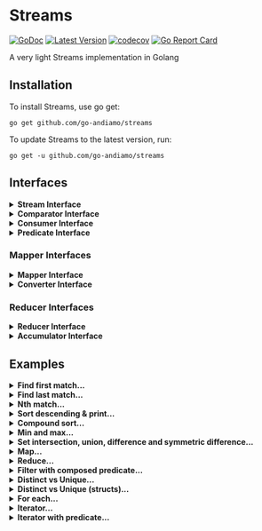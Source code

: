 # Streams
[![GoDoc](https://godoc.org/github.com/go-andiamo/streams?status.svg)](https://pkg.go.dev/github.com/go-andiamo/streams)
[![Latest Version](https://img.shields.io/github/v/tag/go-andiamo/streams.svg?sort=semver&style=flat&label=version&color=blue)](https://github.com/go-andiamo/streams/releases)
[![codecov](https://codecov.io/gh/go-andiamo/streams/branch/main/graph/badge.svg?token=igjnZdgh0e)](https://codecov.io/gh/go-andiamo/streams)
[![Go Report Card](https://goreportcard.com/badge/github.com/go-andiamo/streams)](https://goreportcard.com/report/github.com/go-andiamo/streams)

A very light Streams implementation in Golang

## Installation
To install Streams, use go get:

    go get github.com/go-andiamo/streams

To update Streams to the latest version, run:

    go get -u github.com/go-andiamo/streams

## Interfaces

<details>
    <summary><strong>Stream Interface</strong></summary>
    <table>
        <tr>
            <th>Method and description</th>
            <th>Returns</th>
        </tr>
        <tr></tr>
        <tr>
            <td>
                <code>AllMatch(p Predicate[T])</code><br>
                <ul>
                    returns whether all elements of this stream match the provided predicate<br>
                    <em>if the provided predicate is nil or the stream is empty, always returns false</em>
                </ul>
            </td>
            <td>
                <code>bool</code>
            </td>
        </tr>
        <tr></tr>
        <tr>
            <td>
                <code>AnyMatch(p Predicate[T])</code><br>
                <ul>
                    returns whether any elements of this stream match the provided predicate<br>
                    <em>if the provided predicate is nil or the stream is empty, always returns false</em>
                </ul>
            </td>
            <td>
                <code>bool</code>
            </td>
        </tr>
        <tr></tr>
        <tr>
            <td>
                <code>Append(items ...T)</code><br>
                <ul>
                    creates a new stream with all the elements of this stream followed by the specified elements
                </ul>
            </td>
            <td>
                <code>Stream[T]</code>
            </td>
        </tr>
        <tr></tr>
        <tr>
            <td>
                <code>AsSlice()</code><br>
                <ul>
                    returns the underlying slice
                </ul>
            </td>
            <td>
                <code>[]T</code>
            </td>
        </tr>
        <tr></tr>
        <tr>
            <td>
                <code>Concat(add Stream[T])</code><br>
                <ul>
                    creates a new stream with all the elements of this stream followed by all the elements of the added stream
                </ul>
            </td>
            <td>
                <code>Stream[T]</code>
            </td>
        </tr>
        <tr></tr>
        <tr>
            <td>
                <code>Count(p Predicate[T])</code><br>
                <ul>
                    returns the count of elements that match the provided predicate<br>
                    <em>If the predicate is nil, returns the count of all elements</em>
                </ul>
            </td>
            <td>
                <code>int</code>
            </td>
        </tr>
        <tr></tr>
        <tr>
            <td>
                <code>Difference(other Stream[T], c Comparator[T])</code><br>
                <ul>
                    creates a new stream that is the set difference between this and the supplied other stream<br>
                    <em>equality of elements is determined using the provided comparator (if the provided comparator is nil, the result is always empty)</em>
                </ul>
            </td>
            <td>
                <code>Stream[T]</code>
            </td>
        </tr>
        <tr></tr>
        <tr>
            <td>
                <code>Distinct()</code><br>
                <ul>
                    creates a new stream of distinct elements in this stream
                </ul>
            </td>
            <td>
                <code>Stream[T]</code>
            </td>
        </tr>
        <tr></tr>
        <tr>
            <td>
                <code>Filter(p Predicate[T])</code><br>
                <ul>
                    creates a new stream of elements in this stream that match the provided predicate<br>
                    <em>if the provided predicate is nil, all elements in this stream are returned</em>
                </ul>
            </td>
            <td>
                <code>Stream[T]</code>
            </td>
        </tr>
        <tr></tr>
        <tr>
            <td>
                <code>FirstMatch(p Predicate[T])</code><br>
                <ul>
                    returns an optional of the first element that matches the provided predicate<<br>
                    if no elements match the provided predicate, an empty (not present) optional is returned<br>
                    <em>if the provided predicate is nil, the first element in this stream is returned</em>
                </ul>
            </td>
            <td>
                <code>*Optional[T]</code>
            </td>
        </tr>
        <tr></tr>
        <tr>
            <td>
                <code>ForEach(c Consumer[T])</code><br>
                <ul>
                    performs an action on each element of this stream<br>
                    the action to be performed is defined by the provided consumer<br>
                    <em>if the provided consumer is nil, nothing is performed</em>
                </ul>
            </td>
            <td>
                <code>error</code>
            </td>
        </tr>
        <tr></tr>
        <tr>
            <td>
                <code>Has(v T, c Comparator[T])</code><br>
                <ul>
                    returns whether this stream contains an element that is equal to the element value provided<br>
                    equality is determined using the provided comparator<br>
                    <em>if the provided comparator is nil, always returns false</em>
                </ul>
            </td>
            <td>
                <code>bool</code>
            </td>
        </tr>
        <tr></tr>
        <tr>
            <td>
                <code>Intersection(other Stream[T], c Comparator[T])</code><br>
                <ul>
                    creates a new stream that is the set intersection of this and the supplied other stream<br>
                    <em>equality of elements is determined using the provided comparator (if the provided comparator is nil, the result is always empty)</em>
                </ul>
            </td>
            <td>
                <code>Stream[T]</code>
            </td>
        </tr>
        <tr></tr>
        <tr>
            <td>
                <code>Iterator(ps ...Predicate[T])</code><br>
                <ul>
                    returns an iterator (pull) function<br>
                    the iterator function can be used in for loops, for example<br>
                    <pre>
next := strm.Iterator()
for v, ok := next(); ok; v, ok = next() {
    fmt.Println(v)
}</pre>
                    <code>Iterator</code> can also optionally accept varargs of Predicate - which, if specified, are logically OR-ed on each pull to ensure that pulled elements match
                </ul>
            </td>
            <td>
                <code>func() (T, bool)</code>
            </td>
        </tr>
        <tr></tr>
        <tr>
            <td>
                <code>LastMatch(p Predicate[T])</code><br>
                <ul>
                    returns an optional of the last element that matches the provided predicate<br>
                    if no elements match the provided predicate, an empty (not present) optional is returned<br>
                    <em>if the provided predicate is nil, the last element in this stream is returned</em>
                </ul>
            </td>
            <td>
                <code>*Optional[T]</code>
            </td>
        </tr>
        <tr></tr>
        <tr>
            <td>
                <code>Len()</code><br>
                <ul>
                    returns the length (number of elements) of this stream
                </ul>
            </td>
            <td>
                <code>int</code>
            </td>
        </tr>
        <tr></tr>
        <tr>
            <td>
                <code>Limit(maxSize int)</code><br>
                <ul>
                    creates a new stream whose number of elements is limited to the value provided<br>
                    if the maximum size is greater than the length of this stream, all elements are returned
                </ul>
            </td>
            <td>
                <code>Stream[T]</code>
            </td>
        </tr>
        <tr></tr>
        <tr>
            <td>
                <code>Max(c Comparator[T])</code><br>
                <ul>
                    returns the maximum element of this stream according to the provided comparator<br>
                    <em>if the provided comparator is nil or the stream is empty, an empty (not present) optional is returned</em>
                </ul>
            </td>
            <td>
                <code>*Optional[T]</code>
            </td>
        </tr>
        <tr></tr>
        <tr>
            <td>
                <code>Min(c Comparator[T])</code><br>
                <ul>
                    returns the minimum element of this stream according to the provided comparator<br>
                    <em>if the provided comparator is nil or the stream is empty, an empty (not present) optional is returned</em>
                </ul>
            </td>
            <td>
                <code>*Optional[T]</code>
            </td>
        </tr>
        <tr></tr>
        <tr>
            <td>
                <code>MinMax(c Comparator[T])</code><br>
                <ul>
                    returns the minimum and maximum element of this stream according to the provided comparator<br>
                    <em>if the provided comparator is nil or the stream is empty, an empty (not present) optional is returned for both</em>
                </ul>
            </td>
            <td>
                <code>(*Optional[T], *Optional[T])</code>
            </td>
        </tr>
        <tr></tr>
        <tr>
            <td>
                <code>NoneMatch(p Predicate[T])</code><br>
                <ul>
                    returns whether none of the elements of this stream match the provided predicate<br>
                    <em>if the provided predicate is nil or the stream is empty, always returns true</em>
                </ul>
            </td>
            <td>
                <code>bool</code>
            </td>
        </tr>
        <tr></tr>
        <tr>
            <td>
                <code>NthMatch(p Predicate[T], nth int)</code><br>
                <ul>
                    returns an optional of the nth matching element (1 based) according to the provided predicate<br>
                    if the nth argument is negative, the nth is taken as relative to the last<br>
                    <em>if the provided predicate is nil, any element is taken as matching</em>
                    <em>if no elements match in the specified position, an empty (not present) optional is returned</em>
                </ul>
            </td>
            <td>
                <code>*Optional[T]</code>
            </td>
        </tr>
        <tr></tr>
        <tr>
            <td>
                <code>Reverse()</code><br>
                <ul>
                    creates a new stream composed of elements from this stream but in reverse order
                </ul>
            </td>
            <td>
                <code>Stream[T]</code>
            </td>
        </tr>
        <tr></tr>
        <tr>
            <td>
                <code>Skip(n int)</code><br>
                <ul>
                    creates a new stream consisting of this stream after discarding the first <em><strong>n</strong></em> elements<br>
                    if the specified n to skip is equal to or greater than the number of elements in this stream, an empty stream is returned
                </ul>
            </td>
            <td>
                <code>Stream[T]</code>
            </td>
        </tr>
        <tr></tr>
        <tr>
            <td>
                <code>Slice(start int, count int)</code><br>
                <ul>
                    creates a new stream composed of elements from this stream starting at the specified start and including the specified count (or to the end)<br>
                    the start is zero based (and less than zero is ignored)<br>
                    if the specified count is negative, items are selected from the start and then backwards by the count
                </ul>
            </td>
            <td>
                <code>Stream[T]</code>
            </td>
        </tr>
        <tr></tr>
        <tr>
            <td>
                <code>Sorted(c Comparator[T])</code><br>
                <ul>
                    creates a new stream consisting of the elements of this stream, sorted according to the provided comparator<br>
                    <em>if the provided comparator is nil, the elements are not sorted</em>
                </ul>
            </td>
            <td>
                <code>Stream[T]</code>
            </td>
        </tr>
        <tr></tr>
        <tr>
            <td>
                <code>SymmetricDifference(other Stream[T], c Comparator[T])</code><br>
                <ul>
                    creates a new stream that is the set symmetric difference between this and the supplied other stream<br>
                    <em>equality of elements is determined using the provided comparator (if the provided comparator is nil, the result is always empty)</em>        
                </ul>
            </td>
            <td>
                <code>Stream[T]</code>
            </td>
        </tr>
        <tr></tr>
        <tr>
            <td>
                <code>Union(other Stream[T], c Comparator[T])</code><br>
                <ul>
                    creates a new stream that is the set union of this and the supplied other stream<br>
                    <em>equality of elements is determined using the provided comparator (if the provided comparator is nil, the result is always empty)</em>
                </ul>
            </td>
            <td>
                <code>Stream[T]</code>
            </td>
        </tr>
        <tr></tr>
        <tr>
            <td>
                <code>Unique(c Comparator[T])</code>
                <ul>
                    creates a new stream of unique elements in this stream<br>
                    uniqueness is determined using the provided comparator<br>
                    if provided comparator is nil but the value type of elements in this stream are directly mappable (i.e. primitive or non-pointer types) then
                    <code>Distinct</code> is used as the result, otherwise returns an empty stream
                </ul>
            </td>
            <td>
                <code>Stream[T]</code>
            </td>
        </tr>
        <tr></tr>
        <tr>
            <th colspan="2">Constructors</th>
        </tr>
        <tr></tr>
        <tr>
            <td colspan="2">
                <code>Of[T any](values ...T) Stream[T]</code><br>
                <ul>
                    creates a new stream of the values provided
                </ul>
            </td>
        </tr>
        <tr></tr>
        <tr>
            <td colspan="2">
                <code>OfSlice[T any](s []T) Stream[T]</code><br>
                <ul>
                    creates a new stream around a slice<br>
                    <em>Note: Once created, If the slice changes the stream does not</em>
                </ul>
            </td>
        </tr>
        <tr></tr>
        <tr>
            <td colspan="2">
                <code>NewStreamableSlice[T any](sl *[]T) Stream[T]</code><br>
                <ul>
                    creates a Stream from a pointer to a slice<br>
                    <em>It differs from casting a slice to Streamable in that if the underlying slice changes, so does the Stream</em>
                </ul>
            </td>
        </tr>
        <tr></tr>
        <tr>
            <td colspan="2">
                <strong>Casting as Streamable</strong><br>
                <pre>
sl := []string{"a", "b", "c"}
s := Streamable[string](sl)</pre>
                <ul>
                    casts a slice as a <code>Stream</code><br>
                    <em>Note: Once cast, if the slice changes the stream does not</em>
                </ul>
            </td>
        </tr>
    </table>
</details>

<details>
    <summary><strong>Comparator Interface</strong></summary>
    <table>
        <tr>
            <th>Method and description</th>
            <th>Returns</th>
        </tr>
        <tr></tr>
        <tr>
            <td>
                <code>Compare(v1, v2 T)</code><br>
                <ul>
                    compares the two values lexicographically, i.e.:
                    <ul>
                        <li>the result should be <strong>0</strong> if v1 == v2</li>
                        <li>the result should be <strong>-1</strong> if v1 < v2</li>
                        <li>the result should be <strong>1</strong> if v1 > v2</li>
                    </ul>
                </ul>
            </td>
            <td>
                <code>int</code>
            </td>
        </tr>
        <tr></tr>
        <tr>
            <td>
                <code>Greater(v1, v2 T)</code><br>
                <ul>
                    returns true if v1 > v2, otherwise false
                </ul>
            </td>
            <td>
                <code>bool</code>
            </td>
        </tr>
        <tr></tr>
        <tr>
            <td>
                <code>GreaterOrEqual(v1, v2 T)</code><br>
                <ul>
                    returns true if v1 >= v2, otherwise false
                </ul>
            </td>
            <td>
                <code>bool</code>
            </td>
        </tr>
        <tr></tr>
        <tr>
            <td>
                <code>Equal(v1, v2 T)</code><br>
                <ul>
                    returns true if v1 == v2, otherwise false
                </ul>
            </td>
            <td>
                <code>bool</code>
            </td>
        </tr>
        <tr></tr>
        <tr>
            <td>
                <code>Less(v1, v2 T)</code><br>
                <ul>
                    returns true if v1 < v2, otherwise false
                </ul>
            </td>
            <td>
                <code>bool</code>
            </td>
        </tr>
        <tr></tr>
        <tr>
            <td>
                <code>LessOrEqual(v1, v2 T)</code><br>
                <ul>
                    returns true if v1 <= v2, otherwise false
                </ul>
            </td>
            <td>
                <code>bool</code>
            </td>
        </tr>
        <tr></tr>
        <tr>
            <td>
                <code>NotEqual(v1, v2 T)</code><br>
                <ul>
                    returns true if v1 != v2, otherwise false
                </ul>
            </td>
            <td>
                <code>bool</code>
            </td>
        </tr>
        <tr></tr>
        <tr>
            <td>
                <code>Reversed()</code><br>
                <ul>
                    creates a new comparator that imposes the reverse ordering to this comparator<br>
                    the reversal is against less/greater as well as against equality/non-equality
                </ul>
            </td>
            <td>
                <code>Comparator[T]</code>
            </td>
        </tr>
        <tr></tr>
        <tr>
            <td>
                <code>Then(other Comparator[T])</code><br>
                <ul>
                    creates a new comparator from this comparator, with a following then comparator
                    that is used when the initial comparison yields equal
                </ul>
            </td>
            <td>
                <code>Comparator[T]</code>
            </td>
        </tr>
        <tr></tr>
        <tr>
            <th colspan="2">Constructors</th>
        </tr>
        <tr></tr>
        <tr>
            <td colspan="2">
                <code>NewComparator[T any](f ComparatorFunc[T]) Comparator[T]</code><br>
                <ul>
                    creates a new <code>Comparator</code> from the function provided<br>
                    where the comparator function is:<br>
                    <code>type ComparatorFunc[T any] func(v1, v2 T) int</code><br>
                    which returns:
                    <ul>
                        <li><strong>0</strong> if v1 == v2</li>
                        <li><strong>-1</strong> if v1 < v2</li>
                        <li><strong>1</strong> if v1 > v2</li>
                    </ul>
                </ul>
            </td>
        </tr>
    </table>
</details>

<details>
    <summary><strong>Consumer Interface</strong></summary>
    <table>
        <tr>
            <th>Method and description</th>
            <th>Returns</th>
        </tr>
        <tr></tr>
        <tr>
            <td>
                <code>Accept(v T)</code><br>
                <ul>
                    is called by the user of the consumer to supply a value
                </ul>
            </td>
            <td>
                <code>error</code>
            </td>
        </tr>
        <tr></tr>
        <tr>
            <td>
                <code>AndThen(after Consumer[T])</code><br>
                <ul>
                    creates a new consumer from the current with a subsequent action to be performed<br>
                    <em>multiple consumers can be chained together as one using this method</em>
                </ul>
            </td>
            <td>
                <code>Consumer[T]</code>
            </td>
        </tr>
        <tr></tr>
        <tr>
            <th colspan="2">Constructors</th>
        </tr>
        <tr></tr>
        <tr>
            <td colspan="2">
                <code>NewConsumer[T any](f ConsumerFunc[T]) Consumer[T]</code><br>
                <ul>
                    creates a new <code>Consumer</code> from the function provided<br>
                    where the consumer function is:<br>
                    <code>type ConsumerFunc[T any] func(v T) error</code>    
                </ul>
            </td>
        </tr>
    </table>
</details>

<details>
    <summary><strong>Predicate Interface</strong></summary>
    <table>
        <tr>
            <th>Method and description</th>
            <th>Returns</th>
        </tr>
        <tr></tr>
        <tr>
            <td>
                <code>Test(v T)</code><br>
                <ul>
                    evaluates this predicate against the supplied value
                </ul>
            </td>
            <td>
                <code>bool</code>
            </td>
        </tr>
        <tr></tr>
        <tr>
            <td>
                <code>And(other Predicate[T])</code><br>
                <ul>
                    creates a composed predicate that represents a short-circuiting logical AND of this predicate and another
                </ul>
            </td>
            <td>
                <code>Predicate[T]</code>
            </td>
        </tr>
        <tr></tr>
        <tr>
            <td>
                <code>Or(other Predicate[T])</code><br>
                <ul>
                    creates a composed predicate that represents a short-circuiting logical OR of this predicate and another
                </ul>
            </td>
            <td>
                <code>Predicate[T]</code>
            </td>
        </tr>
        <tr></tr>
        <tr>
            <td>
                <code>Negate()</code><br>
                <ul>
                    creates a composed predicate that represents a logical NOT of this predicate
                </ul>
            </td>
            <td>
                <code>Predicate[T]</code>
            </td>
        </tr>
        <tr></tr>
        <tr>
            <th colspan="2">Constructors</th>
        </tr>
        <tr></tr>
        <tr>
            <td colspan="2">
                <code>NewPredicate[T any](f PredicateFunc[T]) Predicate[T]</code><br>
                <ul>
                    creates a new <code>Predicate</code> from the function provided<br>
                    where the predicate function is:<br>
                    <code>type PredicateFunc[T any] func(v T) bool</code>
                </ul>
            </td>
        </tr>
    </table>
</details>

### Mapper Interfaces
<details>
    <summary><strong>Mapper Interface</strong></summary>
    <table>
        <tr>
            <th>Method and description</th>
            <th>Returns</th>
        </tr>
        <tr></tr>
        <tr>
            <td>
                <code>Map(in Stream[T])</code><br>
                <ul>
                    converts the values in the input <code>Stream</code> and produces a <code>Stream</code> of output types
                </ul>
            </td>
            <td>
                <code>(Stream[R], error)</code>
            </td>
        </tr>
        <tr></tr>
        <tr>
            <th colspan="2">Constructors</th>
        </tr>
        <tr></tr>
        <tr>
            <td colspan="2">
                <code>NewMapper[T any, R any](c Converter[T, R]) Mapper[T, R]</code><br>
                <ul>
                    creates a new <code>Mapper</code> that will use the provided <code>Converter</code><br>
                    <em><code>NewMapper</code> panics if a nil <code>Converter</code> is supplied</em>
                </ul>
            </td>
        </tr>        
    </table>
</details>

<details>
    <summary><strong>Converter Interface</strong></summary>
    <table>
        <tr>
            <th>Method and description</th>
            <th>Returns</th>
        </tr>
        <tr></tr>
        <tr>
            <td>
                <code>Convert(v T)</code><br>
                <ul>
                    converts a value of type <strong>T</strong> and returns a value of type <strong>R</strong>
                </ul>
            </td>
            <td>
                <code>(R, error)</code>
            </td>
        </tr>
        <tr></tr>
        <tr>
            <th colspan="2">Constructors</th>
        </tr>
        <tr></tr>
        <tr>
            <td colspan="2">
                <code>NewConverter[T any, R any](f ConverterFunc[T, R]) Converter[T, R]</code><br>
                <ul>
                    creates a new <code>Converter</code> from the function provided<br>
                    where the converter function is:<br>
                    <code>type ConverterFunc[T any, R any] func(v T) (R, error)</code>
                </ul>
            </td>
        </tr>        
    </table>
</details>

### Reducer Interfaces
<details>
    <summary><strong>Reducer Interface</strong></summary>
    <table>
        <tr>
            <th>Method and description</th>
            <th>Returns</th>
        </tr>
        <tr></tr>
        <tr>
            <td>
                <code>Reduce(s Stream[T])</code><br>
                <ul>
                    performs a reduction of the supplied <code>Stream</code>
                </ul>
            </td>
            <td>
                <code>R</code>
            </td>
        </tr>
        <tr></tr>
        <tr>
            <th colspan="2">Constructors</th>
        </tr>
        <tr></tr>
        <tr>
            <td colspan="2">
                <code>NewReducer[T any, R any](accumulator Accumulator[T, R]) Reducer[T, R]</code><br>
                <ul>
                    creates a new <code>Reducer</code> that will use the supplied <code>Accumulator</code><br>
                    <em><code>NewReducer</code> panics if a nil <code>Accumulator</code> is supplied</em>
                </ul>
            </td>
        </tr>        
    </table>
</details>

<details>
    <summary><strong>Accumulator Interface</strong></summary>
    <table>
        <tr>
            <th>Method and description</th>
            <th>Returns</th>
        </tr>
        <tr></tr>
        <tr>
            <td>
                <code>Apply(t T, r R)</code><br>
                <ul>
                    adds the value of <strong>T</strong> to <strong>R</strong>, and returns the new <strong>R</strong>
                </ul>
            </td>
            <td>
                <code>R</code>
            </td>
        </tr>
        <tr></tr>
        <tr>
            <th colspan="2">Constructors</th>
        </tr>
        <tr></tr>
        <tr>
            <td colspan="2">
                <code>NewAccumulator[T any, R any](f AccumulatorFunc[T, R]) Accumulator[T, R]</code><br>
                <ul>
                    creates a new <code>Accumulator</code> from the function provided<br>
                    where the accumulator function is:<br>
                    <code>type AccumulatorFunc[T any, R any] func(t T, r R) R</code>
                </ul>
            </td>
        </tr>        
    </table>
</details>

## Examples
<details>
    <summary><strong>Find first match...</strong></summary>

```go
package main

import (
    . "github.com/go-andiamo/streams"
    "strings"
)

func main() {
    s := Of("a", "B", "c", "D", "e", "F")
    upperPredicate := NewPredicate(func(v string) bool {
        return strings.ToUpper(v) == v
    })
    o := s.FirstMatch(upperPredicate)
    o.IfPresentOtherwise(
        func(v string) {
            println(`Found: "` + v + `"`)
        },
        func() {
            println(`Did not find an uppercase`)
        },
    )
}
```
[try on go-playground](https://go.dev/play/p/C-GYuInfkNm)

</details>

<details>
    <summary><strong>Find last match...</strong></summary>

```go
package main

import (
    . "github.com/go-andiamo/streams"
    "strings"
)

func main() {
    s := Of("a", "B", "c", "D", "e", "F")
    upperPredicate := NewPredicate(func(v string) bool {
        return strings.ToUpper(v) == v
    })
    o := s.LastMatch(upperPredicate.Negate())
    o.IfPresentOtherwise(
        func(v string) {
            println(`Found: "` + v + `"`)
        },
        func() {
            println(`Did not find a lowercase`)
        },
    )
}
```
[try on go-playground](https://go.dev/play/p/2UcwpZEuV-L)

</details>

<details>
    <summary><strong>Nth match...</strong></summary>

```go
package main

import (
    "fmt"
    . "github.com/go-andiamo/streams"
    "strings"
)

func main() {
    s := Of("a", "B", "c", "D", "e", "F", "g", "H", "i", "J")
    upperPredicate := NewPredicate(func(v string) bool {
        return strings.ToUpper(v) == v
    })

    for nth := -6; nth < 7; nth++ {
        s.NthMatch(upperPredicate, nth).IfPresentOtherwise(
            func(v string) {
                fmt.Printf("Found \"%s\" at nth pos %d\n", v, nth)
            },
            func() {
                fmt.Printf("No match at nth pos %d\n", nth)
            },
        )
    }
}
```
[try on go-playground](https://go.dev/play/p/I_DrKK4ZXAT)

</details>

<details>
    <summary><strong>Sort descending & print...</strong></summary>

```go
package main

import (
    . "github.com/go-andiamo/streams"
)

func main() {
    s := Of("311", "AAAA", "30", "3", "1", "Baaa", "4000", "0400", "40", "Aaaa", "BBBB", "4", "01", "2", "0101", "201", "20")
    _ = s.Sorted(StringComparator.Reversed()).ForEach(NewConsumer(func(v string) error {
        println(v)
        return nil
    }))
}
```
[try on go-playground](https://go.dev/play/p/bU6UZ479pF1)

</details>

<details>
    <summary><strong>Compound sort...</strong></summary>

```go
package main

import (
    "fmt"
    . "github.com/go-andiamo/streams"
)

func main() {
    type myStruct struct {
        value    int
        priority int
    }
    myComparator := NewComparator(func(v1, v2 myStruct) int {
        return IntComparator.Compare(v1.value, v2.value)
    }).Then(NewComparator(func(v1, v2 myStruct) int {
        return IntComparator.Compare(v1.priority, v2.priority)
    }).Reversed())
    s := Of(
        myStruct{
            value:    2,
            priority: 2,
        },
        myStruct{
            value:    2,
            priority: 0,
        },
        myStruct{
            value:    2,
            priority: 1,
        },
        myStruct{
            value:    1,
            priority: 2,
        },
        myStruct{
            value:    1,
            priority: 1,
        },
        myStruct{
            value:    1,
            priority: 0,
        },
    )
    _ = s.Sorted(myComparator).ForEach(NewConsumer(func(v myStruct) error {
        fmt.Printf("Value: %d, Priority: %d\n", v.value, v.priority)
        return nil
    }))
}
```
[try on go-playground](https://go.dev/play/p/TYeVcgjdAB3)

</details>

<details>
    <summary><strong>Min and max...</strong></summary>

```go
package main

import (
    "fmt"
    . "github.com/go-andiamo/streams"
)

func main() {
    type myStruct struct {
        value    int
        priority int
    }
    myComparator := NewComparator(func(v1, v2 myStruct) int {
        return IntComparator.Compare(v1.value, v2.value)
    }).Then(NewComparator(func(v1, v2 myStruct) int {
        return IntComparator.Compare(v1.priority, v2.priority)
    }))
    s := Of(
        myStruct{
            value:    2,
            priority: 2,
        },
        myStruct{
            value:    2,
            priority: 0,
        },
        myStruct{
            value:    2,
            priority: 1,
        },
        myStruct{
            value:    1,
            priority: 2,
        },
        myStruct{
            value:    1,
            priority: 1,
        },
        myStruct{
            value:    1,
            priority: 0,
        },
    )
    min := s.Min(myComparator)
    min.IfPresentOtherwise(
        func(v myStruct) {
            fmt.Printf("Min... Value: %d, Priority: %d\n", v.value, v.priority)
        },
        func() {
            println("No min found!")
        })
    max := s.Max(myComparator)
    max.IfPresentOtherwise(
        func(v myStruct) {
            fmt.Printf("Max... Value: %d, Priority: %d\n", v.value, v.priority)
        },
        func() {
            println("No max found!")
        })
}
```
[try on go-playground](https://go.dev/play/p/7uUKh5Qg-7L)

</details>

<details>
    <summary><strong>Set intersection, union, difference and symmetric difference...</strong></summary>

```go
package main

import (
    . "github.com/go-andiamo/streams"
)

func main() {
    s1 := Of("a", "B", "c", "C", "d", "D", "d")
    s2 := Of("e", "E", "a", "A", "b")
    println("Intersection...")
    _ = s1.Unique(StringInsensitiveComparator).Intersection(s2.Unique(StringInsensitiveComparator), StringInsensitiveComparator).
        ForEach(NewConsumer(func(v string) error {
            println(v)
            return nil
        }))
    println("Union...")
    _ = s1.Unique(StringInsensitiveComparator).Union(s2.Unique(StringInsensitiveComparator), StringInsensitiveComparator).
        ForEach(NewConsumer(func(v string) error {
            println(v)
            return nil
        }))
    println("Symmetric Difference...")
    _ = s1.Unique(StringInsensitiveComparator).SymmetricDifference(s2.Unique(StringInsensitiveComparator), StringInsensitiveComparator).
        ForEach(NewConsumer(func(v string) error {
            println(v)
            return nil
        }))
    println("Difference (s1 to s2)...")
    _ = s1.Unique(StringInsensitiveComparator).Difference(s2.Unique(StringInsensitiveComparator), StringInsensitiveComparator).
        ForEach(NewConsumer(func(v string) error {
            println(v)
            return nil
        }))
    println("Difference (s2 to s1)...")
    _ = s2.Unique(StringInsensitiveComparator).Difference(s1.Unique(StringInsensitiveComparator), StringInsensitiveComparator).
        ForEach(NewConsumer(func(v string) error {
            println(v)
            return nil
        }))
}
```
[try on go-playground](https://go.dev/play/p/IMpym38xHXV)

</details>

<details>
    <summary><strong>Map...</strong></summary>

```go
package main

import (
    . "github.com/go-andiamo/streams"
)

func main() {
    type character struct {
        name string
        age  int
    }
    characters := OfSlice([]character{
        {
            `Frodo Baggins`,
            50,
        },
        {
            `Samwise Gamgee`,
            38,
        },
        {
            `Gandalf`,
            2000,
        },
        {
            `Aragorn`,
            87,
        },
        {
            `Legolas`,
            200,
        },
        {
            `Gimli`,
            139,
        },
        {
            `Meridoc Brandybuck`,
            36,
        },
        {
            `Peregrin Took`,
            28,
        },
        {
            `Boromir`,
            40,
        },
    })

    m := NewMapper(NewConverter[character, string](func(v character) (string, error) {
        return v.name, nil
    }))
    names, _ := m.Map(characters)
    _ = names.Sorted(StringComparator).ForEach(NewConsumer(func(v string) error {
        println(v)
        return nil
    }))
}
```
[try on go-playground](https://go.dev/play/p/oe5ZTSbzUyy)

</details>

<details>
    <summary><strong>Reduce...</strong></summary>

```go
package main

import (
    "fmt"
    . "github.com/go-andiamo/streams"
)

func main() {
    type account struct {
        currency string
        acNo     string
        balance  float64
    }
    accounts := OfSlice([]account{
        {
            `GBP`,
            `1051065`,
            50.01,
        },
        {
            `USD`,
            `1931132`,
            259.98,
        },
        {
            `EUR`,
            `1567807`,
            313.25,
        },
        {
            `EUR`,
            `1009321`,
            50.01,
        },
        {
            `USD`,
            `1573756`,
            12.02,
        },
        {
            `GBP`,
            `1456044`,
            99.99,
        },
    })

    accum := NewAccumulator[account, map[string]float64](func(v account, r map[string]float64) map[string]float64 {
        if r == nil {
            r = map[string]float64{}
        }
        if cv, ok := r[v.currency]; ok {
            r[v.currency] = cv + v.balance
        } else {
            r[v.currency] = v.balance
        }
        return r
    })
    r := NewReducer(accum)
    for k, v := range r.Reduce(accounts) {
        fmt.Printf("%s %f\n", k, v)
    }
}
```
[try on go-playground](https://go.dev/play/p/HwgwlkNFUTQ)

</details>

<details>
    <summary><strong>Filter with composed predicate...</strong></summary>

```go
package main

import (
    . "github.com/go-andiamo/streams"
    "regexp"
    "strings"
)

func main() {
    s := Of("aaa", "", "AAA", "012", "bBbB", "Ccc", "CCC", "D", "EeE", "eee", " ", "  ", "A12")

    pNotEmpty := NewPredicate(func(v string) bool {
        return len(strings.Trim(v, " ")) > 0
    })
    rxNum := regexp.MustCompile(`^[0-9]+$`)
    pNumeric := NewPredicate(func(v string) bool {
        return rxNum.MatchString(v)
    })
    rxUpper := regexp.MustCompile(`^[A-Z]+$`)
    pAllUpper := NewPredicate(func(v string) bool {
        return rxUpper.MatchString(v)
    })
    rxLower := regexp.MustCompile(`^[a-z]+$`)
    pAllLower := NewPredicate(func(v string) bool {
        return rxLower.MatchString(v)
    })
    // only want strings that are non-empty and all numeric, all upper or all lower... 
    pFinal := pNotEmpty.And(pNumeric.Or(pAllUpper).Or(pAllLower))

    _ = s.Filter(pFinal).ForEach(NewConsumer(func(v string) error {
        println(v)
        return nil
    }))
}
```
[try on go-playground](https://go.dev/play/p/WxOOpEv-kI0)

</details>

<details>
    <summary><strong>Distinct vs Unique...</strong></summary>

```go
package main

import (
    . "github.com/go-andiamo/streams"
)

func main() {
    s := Of("a", "A", "b", "B", "c", "C")

    println("Distinct...")
    _ = s.Distinct().ForEach(NewConsumer(func(v string) error {
        println(v)
        return nil
    }))
    println("Unique (case insensitive)...")
    _ = s.Unique(StringInsensitiveComparator).ForEach(NewConsumer(func(v string) error {
        println(v)
        return nil
    }))
}
```
[try on go-playground](https://go.dev/play/p/JZY9b6o6OLd)

</details>

<details>
    <summary><strong>Distinct vs Unique (structs)...</strong></summary>

```go
package main

import (
    "fmt"
    . "github.com/go-andiamo/streams"
    "strings"
)

type MyStruct struct {
    value    string
    priority int
}

func main() {
    s1 := OfSlice([]MyStruct{
        {
            "A",
            1,
        },
        {
            "A",
            2,
        },
        {
            "A",
            1,
        },
        {
            "A",
            2,
        },
    })

    println("\nStruct Distinct...")
    _ = s1.Distinct().ForEach(NewConsumer(func(v MyStruct) error {
        fmt.Printf("Value: %s, Priority: %d\n", v.value, v.priority)
        return nil
    }))
    println("\nStruct Unique (no comparator)...")
    _ = s1.Unique(nil).ForEach(NewConsumer(func(v MyStruct) error {
        fmt.Printf("Value: %s, Priority: %d\n", v.value, v.priority)
        return nil
    }))

    s2 := OfSlice([]*MyStruct{
        {
            "A",
            1,
        },
        {
            "A",
            2,
        },
        {
            "A",
            1,
        },
        {
            "A",
            2,
        },
    })

    println("\nStruct Ptr Distinct...")
    _ = s2.Distinct().ForEach(NewConsumer(func(v *MyStruct) error {
        fmt.Printf("Value: %s, Priority: %d\n", v.value, v.priority)
        return nil
    }))
    println("\nStruct Ptr Unique (no comparator)...")
    _ = s2.Unique(nil).ForEach(NewConsumer(func(v *MyStruct) error {
        fmt.Printf("Value: %s, Priority: %d\n", v.value, v.priority)
        return nil
    }))
    cmp := NewComparator(func(v1, v2 *MyStruct) int {
        return strings.Compare(v1.value, v2.value)
    }).Then(NewComparator(func(v1, v2 *MyStruct) int {
        return IntComparator.Compare(v1.priority, v2.priority)
    }))
    println("\nStruct Ptr Unique (with comparator)...")
    _ = s2.Unique(cmp).ForEach(NewConsumer(func(v *MyStruct) error {
        fmt.Printf("Value: %s, Priority: %d\n", v.value, v.priority)
        return nil
    }))
}
```
[try on go-playground](https://go.dev/play/p/9Caw_RT4hwp)

</details>

<details>
    <summary><strong>For each...</strong></summary>

```go
package main

import (
    . "github.com/go-andiamo/streams"
)

var stringValuePrinter = NewConsumer(func(v string) error {
    println(v)
    return nil
})

func main() {
    s := Of("a", "b", "c", "d")

    _ = s.ForEach(stringValuePrinter)
}
```
[try on go-playground](https://go.dev/play/p/yks2s2E8czr)

</details>

<details>
    <summary><strong>Iterator...</strong></summary>

```go
package main

import (
    . "github.com/go-andiamo/streams"
)

func main() {
    s := Of("a", "b", "c", "d")

    next := s.Iterator()
    for v, ok := next(); ok; v, ok = next() {
        println(v)
    }
}
```
[try on go-playground](https://go.dev/play/p/Yae6ZLi2vVj)

</details>

<details>
    <summary><strong>Iterator with predicate...</strong></summary>

```go
package main

import (
    . "github.com/go-andiamo/streams"
    "strings"
)

func main() {
    s := Of("a", "B", "c", "D", "e", "F", "g", "H", "i", "J")
    upper := NewPredicate(func(v string) bool {
        return strings.ToUpper(v) == v
    })

    next := s.Iterator(upper)
    for v, ok := next(); ok; v, ok = next() {
        println(v)
    }
}
```
[try on go-playground](https://go.dev/play/p/GDQJDsZsSY9)

</details>
